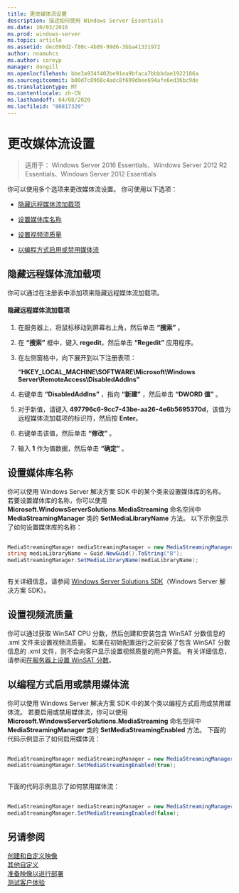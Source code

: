 ```yaml
---
title: 更改媒体流设置
description: 描述如何使用 Windows Server Essentials
ms.date: 10/03/2016
ms.prod: windows-server
ms.topic: article
ms.assetid: dec690d2-f80c-4b09-99d6-3bba41331972
author: nnamuhcs
ms.author: coreyp
manager: dongill
ms.openlocfilehash: bbe3a934f402be91ea9bfaca7bbbbdae1922186a
ms.sourcegitcommit: b00d7c8968c4adc8f699dbee694afe6ed36bc9de
ms.translationtype: MT
ms.contentlocale: zh-CN
ms.lasthandoff: 04/08/2020
ms.locfileid: "80817320"
---
```

# <a name="change-media-streaming-settings"></a>更改媒体流设置

>适用于： Windows Server 2016 Essentials、Windows Server 2012 R2 Essentials、Windows Server 2012 Essentials

你可以使用多个选项来更改媒体流设置。 你可使用以下选项：  
  
-   [隐藏远程媒体流加载项](Change-Media-Streaming-Settings.md#BKMK_DisableRemote)  
  
-   [设置媒体库名称](Change-Media-Streaming-Settings.md#BKMK_LibraryName)  
  
-   [设置视频流质量](Change-Media-Streaming-Settings.md#BKMK_StreamingQuality)  
  
-   [以编程方式启用或禁用媒体流](Change-Media-Streaming-Settings.md#BKMK_Program)  
  
##  <a name="hide-remote-media-streaming-add-in"></a><a name="BKMK_DisableRemote"></a>隐藏远程媒体流加载项  
 你可以通过在注册表中添加项来隐藏远程媒体流加载项。  
  
#### <a name="to-hide-the-remote-media-streaming-add-in"></a>隐藏远程媒体流加载项  
  
1.  在服务器上，将鼠标移动到屏幕右上角，然后单击 **“搜索”** 。  
  
2.  在 **“搜索”** 框中，键入 **regedit**，然后单击 **“Regedit”** 应用程序。  
  
3.  在左侧窗格中，向下展开到以下注册表项：  
  
     **“HKEY_LOCAL_MACHINE\SOFTWARE\Microsoft\Windows Server\RemoteAccess\DisabledAddIns”**  
  
4.  右键单击 **“DisabledAddIns”** ，指向 **“新建”** ，然后单击 **“DWORD 值”** 。  
  
5.  对于新值，请键入 **497796c6-9cc7-43be-aa26-4e6b5695370d**，该值为远程媒体流加载项的标识符，然后按 **Enter**。  
  
6.  右键单击该值，然后单击 **“修改”** 。  
  
7.  输入 **1** 作为值数据，然后单击 **“确定”** 。  
  
##  <a name="set-the-media-library-name"></a><a name="BKMK_LibraryName"></a>设置媒体库名称  
 你可以使用 Windows Server 解决方案 SDK 中的某个类来设置媒体库的名称。 若要设置媒体库的名称，你可以使用 **Microsoft.WindowsServerSolutions.MediaStreaming** 命名空间中 **MediaStreamingManager** 类的 **SetMediaLibraryName** 方法。 以下示例显示了如何设置媒体库的名称：  
  
```c#  
  
MediaStreamingManager mediaStreamingManager = new MediaStreamingManager();  
string mediaLibraryName = Guid.NewGuid().ToString("B");   
mediaStreamingManager.SetMediaLibraryName(mediaLibraryName);  
  
```  
  
 有关详细信息，请参阅 [Windows Server Solutions SDK](https://go.microsoft.com/fwlink/?LinkID=248648)（Windows Server 解决方案 SDK）。  
  
##  <a name="set-video-streaming-quality"></a><a name="BKMK_StreamingQuality"></a>设置视频流质量  
 你可以通过获取 WinSAT CPU 分数，然后创建和安装包含 WinSAT 分数信息的 .xml 文件来设置视频流质量。 如果在初始配置运行之前安装了包含 WinSAT 分数信息的 .xml 文件，则不会向客户显示设置视频质量的用户界面。 有关详细信息，请参阅[在服务器上设置 WinSAT 分数](Set-the-WinSAT-Score-on-the-Server.md)。  
  
##  <a name="programmatically-enable-or-disable-media-streaming"></a><a name="BKMK_Program"></a>以编程方式启用或禁用媒体流  
 你可以使用 Windows Server 解决方案 SDK 中的某个类以编程方式启用或禁用媒体流。 若要启用或禁用媒体流，你可以使用 **Microsoft.WindowsServerSolutions.MediaStreaming** 命名空间中 **MediaStreamingManager** 类的 **SetMediaStreamingEnabled** 方法。 下面的代码示例显示了如何启用媒体流：  
  
```c#  
  
MediaStreamingManager mediaStreamingManager = new MediaStreamingManager();  
mediaStreamingManager.SetMediaStreamingEnabled(true);  
  
```  
  
 下面的代码示例显示了如何禁用媒体流：  
  
```c#  
  
MediaStreamingManager mediaStreamingManager = new MediaStreamingManager();  
mediaStreamingManager.SetMediaStreamingEnabled(false);  
```  
  
## <a name="see-also"></a>另请参阅  
 [创建和自定义映像](Creating-and-Customizing-the-Image.md)   
 [其他自定义](Additional-Customizations.md)   
 [准备映像以进行部署](Preparing-the-Image-for-Deployment.md)   
 [测试客户体验](Testing-the-Customer-Experience.md)
